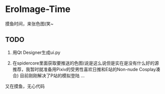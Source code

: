 # EroImage-Time
摸鱼时间，来张色图(笑~

## TODO

1. 用Qt Designer生成ui.py

2. 在spidercore里面获取要推送的色图(说是这么说但是实在是没有什么好的源推荐，我暂时就准备用Pixiv的受男性喜欢日推和E站的Non-nude Cosplay凑合)
目前刚刚解决了P站的模拟登陆
...

又在摸鱼，无心代码

